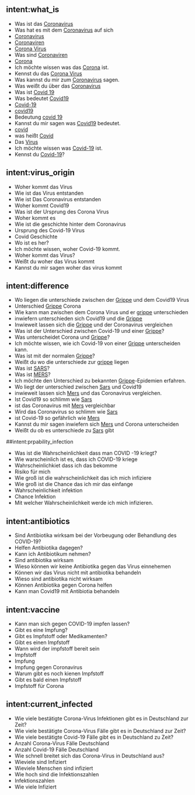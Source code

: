 ## intent:what_is
- Was ist das [Coronavirus](topic) 
- Was hat es mit dem [Coronavirus](topic) auf sich
- [Coronavirus](topic)
- [Coronaviren](topic)
- [Corona Virus](topic)
- Was sind [Coronaviren](topic)
- [Corona](topic)
- Ich möchte wissen was das [Corona](topic) ist.
- Kennst du das [Corona Virus](topic)
- Was kannst du mir zum [Coronavirus](topic) sagen.
- Was weißt du über das [Coronavirus](topic)
- Was ist [Covid 19](topic)
- Was bedeutet [Covid19](topic)
- [Covid-19](topic)
- [covid19](topic)
- Bedeutung [covid 19](topic)
- Kannst du mir sagen was [Covid19](topic) bedeutet.
- [covid](topic)
- was heißt [Covid](topic)
- Das [Virus](topic)
- Ich möchte wissen was [Covid-19](topic) ist.
- Kennst du [Covid-19](topic)?

## intent:virus_origin
- Woher kommt das Virus
- Wie ist das Virus entstanden
- Wie ist Das Coronavirus entstanden
- Woher kommt Covid19 
- Was ist der Ursprung des Corona Virus
- Woher kommt es
- Wie ist die geschichte hinter dem Coronavirus
- Ursprung des Covid-19 Virus
- Covid Geschichte
- Wo ist es her?
- Ich möchte wissen, woher Covid-19 kommt.
- Woher kommt das Virus?
- Weißt du woher das Virus kommt
- Kannst du mir sagen woher das virus kommt

## intent:difference
- Wo liegen die unterschiede zwischen der [Grippe](topic) und dem Covid19 Virus
- Unterschied [Grippe](topic) Corona
- Wie kann man zwischen dem Corona Virus und er [grippe](topic) unterschieden
- inwiefern unterschieden sich Covid19 und die [Grippe](topic)
- Inwieweit lassen sich die [Grippe](topic) und der Coronavirus vergleichen
- Was ist der Unterschied zwischen Covid-19 und einer [Grippe](topic)?
- Was unterscheidet Corona und [Grippe](topic)?
- Ich möchte wissen, wie ich Covid-19 von einer [Grippe](topic) unterscheiden kann.
- Was ist mit der normalen [Grippe](topic)?
- Weißt du wo die unterschiede zur [grippe](topic) liegen
- Was ist [SARS](topic)?
- Was ist [MERS](topic)?
- Ich möchte den Unterschied zu bekannten [Grippe](topic)-Epidemien erfahren.
- Wo liegt der unterschied zwischen [Sars](topic) und Covid19
- inwieweit lassen sich [Mers](topic) und das Coronavirus vergleichen.
- Ist Covid19 so schlimm wie [Sars](topic)
- ist das Coronavirus mit [Mers](topic) vergleichbar
- Wird das Coronavirus so schlimm wie [Sars](topic)
- ist Covid-19 so gefährlich wie [Mers](topic)
- Kannst du mir sagen inwiefern sich [Mers](topic) und Corona unterscheiden
- Weißt du ob es unterschiede zu [Sars](topic) gibt


##intent:prpability_infection
- Was ist die Wahrscheinlichkeit dass man COVID -19 kriegt?
- Wie warscheinlich ist es, dass ich COVID-19 kriege
- Wahrscheinlichkiet dass ich das bekomme
- Risiko für mich
- Wie groß ist die wahrscheinlichkeit das ich mich infiziere
- Wie groß ist die Chance das ich mir das einfange
- Wahrscheinlichkeit infektion
- Chance Infektion
- Mit welcher Wahrscheinlichkeit werde ich mich infizieren.


## intent:antibiotics
- Sind Antibiotika wirksam bei der Vorbeugung oder Behandlung des COVID-19?
- Helfen Antibiotika dagegen? 
- Kann ich Antibiotikum nehmen?
- Sind antibiotika wirksam
- Wieso können wir keine Antibiotika gegen das Virus einnehemen
- Können wir das Virus nicht mit antibiotika behandeln
- Wieso sind antibiotika nicht wirksam
- Können Antibiotika gegen Corona helfen
- Kann man Covid19 mit Antibiotia behandeln

 
## intent:vaccine
- Kann man sich gegen COVID-19 impfen lassen?
- Gibt es eine Impfung?
- Gibt es Impfstoff oder Medikamenten?
- Gibt es einen Impfstoff
- Wann wird der impfstoff bereit sein
- Impfstoff
- Impfung
- Impfung gegen Coronavirus
- Warum gibt es noch kienen Impfstoff
- Gibt es bald einen Impfstoff 
- Impfstoff für Corona

## intent:current_infected
- Wie viele bestätigte Corona-Virus Infektionen gibt es in Deutschland zur Zeit?
- Wie viele bestätigte Corona-Virus Fälle gibt es in Deutschland zur Zeit?
- Wie viele bestätigte Covid-19 Fälle gibt es in Deutschland zu Zeit?
- Anzahl Corona-Virus Fälle Deutschland
- Anzahl Covid-19 Fälle Deutschland
- Wie schnell breitet sich das Corona-Virus in Deutschland aus?
- Wieviele sind Infiziert
- Wieviele Menschen sind infiziert
- Wie hoch sind die Infektionszahlen
- Infektionszahlen
- Wie viele Infiziert